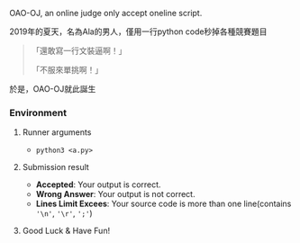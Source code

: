 OAO-OJ, an online judge only accept oneline script.

2019年的夏天，名為Ala的男人，僅用一行python code秒掉各種競賽題目

> 「還敢寫一行文裝逼啊！」
>
> 「不服來單挑啊！」

於是，OAO-OJ就此誕生

### Environment

1. Runner arguments
	- `python3 <a.py>`


2. Submission result
	- **Accepted**: Your output is correct.
	- **Wrong Answer**: Your output is not correct.
	- **Lines Limit Excees**: Your source code is more than one line(contains `'\n'`, `'\r'`, `';'`)


3. Good Luck & Have Fun!